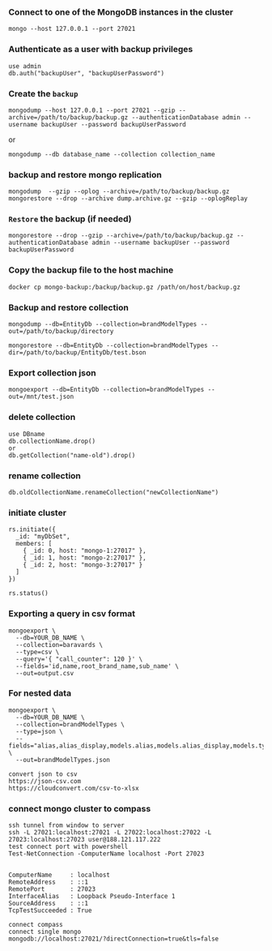 ### Connect to one of the MongoDB instances in the cluster
```
mongo --host 127.0.0.1 --port 27021
```

### Authenticate as a user with backup privileges
```
use admin
db.auth("backupUser", "backupUserPassword")
```
### Create the `backup`
```
mongodump --host 127.0.0.1 --port 27021 --gzip --archive=/path/to/backup/backup.gz --authenticationDatabase admin --username backupUser --password backupUserPassword
```
or
```
mongodump --db database_name --collection collection_name
```
### backup and restore mongo replication
```
mongodump  --gzip --oplog --archive=/path/to/backup/backup.gz
mongorestore --drop --archive dump.archive.gz --gzip --oplogReplay
```
### `Restore` the backup (if needed)
```
mongorestore --drop --gzip --archive=/path/to/backup/backup.gz --authenticationDatabase admin --username backupUser --password backupUserPassword
```
### Copy the backup file to the host machine
```
docker cp mongo-backup:/backup/backup.gz /path/on/host/backup.gz
```
### Backup and restore collection
```
mongodump --db=EntityDb --collection=brandModelTypes --out=/path/to/backup/directory
```
```
mongorestore --db=EntityDb --collection=brandModelTypes --dir=/path/to/backup/EntityDb/test.bson
```
### Export collection json
```
mongoexport --db=EntityDb --collection=brandModelTypes --out=/mnt/test.json
```
### delete collection 
```
use DBname
db.collectionName.drop()
or
db.getCollection("name-old").drop()
```
### rename collection
```
db.oldCollectionName.renameCollection("newCollectionName")
```
### initiate cluster
```
rs.initiate({
  _id: "myDbSet",
  members: [
    { _id: 0, host: "mongo-1:27017" },
    { _id: 1, host: "mongo-2:27017" },
    { _id: 2, host: "mongo-3:27017" }
  ]
})
```
```
rs.status()
```
### Exporting a query in csv format
```
mongoexport \
  --db=YOUR_DB_NAME \
  --collection=baravards \
  --type=csv \
  --query='{ "call_counter": 120 }' \
  --fields='id,name,root_brand_name,sub_name' \
  --out=output.csv
```
### For nested data
```
mongoexport \
  --db=YOUR_DB_NAME \
  --collection=brandModelTypes \
  --type=json \
  --fields="alias,alias_display,models.alias,models.alias_display,models.types.alias,models.types.alias_display,models._id,models.types._id" \
  --out=brandModelTypes.json
```
```
convert json to csv
https://json-csv.com
https://cloudconvert.com/csv-to-xlsx
```
### connect mongo cluster to compass
```
ssh tunnel from window to server
ssh -L 27021:localhost:27021 -L 27022:localhost:27022 -L 27023:localhost:27023 user@188.121.117.222
test connect port with powershell
Test-NetConnection -ComputerName localhost -Port 27023


ComputerName     : localhost
RemoteAddress    : ::1
RemotePort       : 27023
InterfaceAlias   : Loopback Pseudo-Interface 1
SourceAddress    : ::1
TcpTestSucceeded : True

connect compass
connect single mongo
mongodb://localhost:27021/?directConnection=true&tls=false
```

